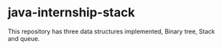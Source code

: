 # java-internship-stack

This repository has three data structures implemented, Binary tree, Stack and queue.